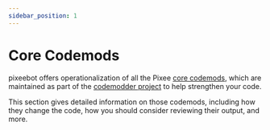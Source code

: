```yaml
---
sidebar_position: 1
---
```


# Core Codemods

pixeebot offers operationalization of all the Pixee [core codemods](https://github.com/pixee/standard-java-codemods/), which are maintained as part of the [codemodder project](https://codemodder.io/) to help strengthen your code.

This section gives detailed information on those codemods, including how they change the code, how you should consider reviewing their output, and more.
